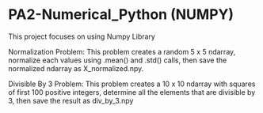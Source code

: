 # PA2-Numerical_Python (NUMPY)
This project focuses on using Numpy Library

Normalization Problem:
This problem creates a random 5 x 5 ndarray, normalize each values using .mean() and .std() calls, then save the normalized ndarray as X_normalized.npy.

Divisible By 3 Problem:
This problem creates a 10 x 10 ndarray with squares of first 100 positive integers, determine all the elements that are divisible by 3, then save the result as div_by_3.npy



